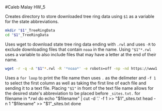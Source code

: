 #Caleb Malay HW_5

Creates directory to store downloaded tree ring data using `$1` as a variable for the state abbreviations. 
```bash
mkdir "$1"_TreeRingData
cd "$1"_TreeRingData
```

Uses wget to download state tree ring data ending with `.rwl` and uses `-R` to exclude downloading files that contain `noaa` in the name.
Using `"$1"*.rwl` uses a variable to also include files that may have a letter at the end of their name. 
```bash
wget -r -q -A "$1"*.rwl -R '*noaa*' -e robots=off -np -nd https://www1.ncdc.noaa.gov/pub/data/paleo/treering/measurements/northamerica/usa/
```

Uses a `for loop` to print the file name then uses `.` as the delimeter and `-f 1` to select the first column as well as taking the first
line of each file and sending it to a text file. Placing `"$1"` in front of the text file name allows for the desired state's abbreviation
to be placed before `_sites.txt.`
for filename in *.rwl
  do
    echo "$filename" | cut -d '.' -f 1 >> "$1"_sites.txt
    head -n 1 "$filename" >> "$1"_sites.txt
  done
